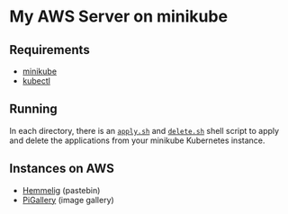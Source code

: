 # My AWS Server on minikube
## Requirements
- [minikube](https://minikube.sigs.k8s.io/docs/start/)
- [kubectl](https://kubernetes.io/docs/tasks/tools/)

## Running
In each directory, there is an [`apply.sh`](https://github.com/Kevin-Mok/aws-minicube/blob/main/hemmelig/apply.sh) 
and [`delete.sh`](https://github.com/Kevin-Mok/aws-minicube/blob/main/pigallery/delete.sh) shell 
script to apply and delete the applications from your minikube Kubernetes instance.

## Instances on AWS
- [Hemmelig](https://paste.khkm.dev/) (pastebin)
- [PiGallery](https://img.khkm.dev/gallery) (image gallery)
